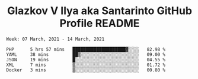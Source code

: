 <h1 align="center">Glazkov V Ilya aka Santarinto GitHub Profile README</h1>

<!--START_SECTION:waka-->
```text
Week: 07 March, 2021 - 14 March, 2021

PHP      5 hrs 57 mins   ████████████████████▓░░░░   82.98 % 
YAML     38 mins         ██▒░░░░░░░░░░░░░░░░░░░░░░   09.00 % 
JSON     19 mins         █░░░░░░░░░░░░░░░░░░░░░░░░   04.55 % 
XML      7 mins          ▒░░░░░░░░░░░░░░░░░░░░░░░░   01.72 % 
Docker   3 mins          ▒░░░░░░░░░░░░░░░░░░░░░░░░   00.80 % 
```
<!--END_SECTION:waka-->
